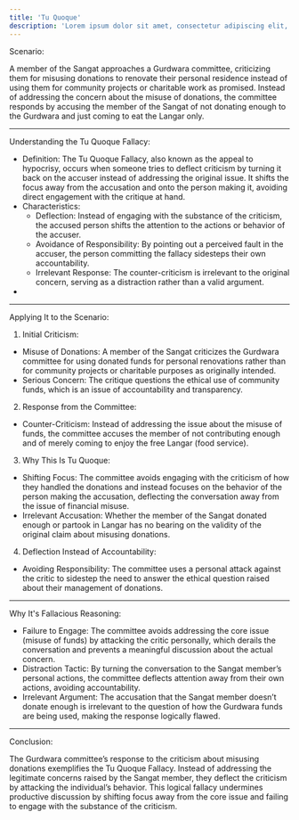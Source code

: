```yaml
---
title: 'Tu Quoque'
description: 'Lorem ipsum dolor sit amet, consectetur adipiscing elit, sed do eiusmod tempor incididunt ut labore et dolore magna aliqua.'
---
```

Scenario:

A member of the Sangat approaches a Gurdwara committee, criticizing them for misusing donations to renovate their personal residence instead of using them for community projects or charitable work as promised. Instead of addressing the concern about the misuse of donations, the committee responds by accusing the member of the Sangat of not donating enough to the Gurdwara and just coming to eat the Langar only.



---

Understanding the Tu Quoque Fallacy:

* Definition: The Tu Quoque Fallacy, also known as the appeal to hypocrisy, occurs when someone tries to deflect criticism by turning it back on the accuser instead of addressing the original issue. It shifts the focus away from the accusation and onto the person making it, avoiding direct engagement with the critique at hand.
* Characteristics:
  * Deflection: Instead of engaging with the substance of the criticism, the accused person shifts the attention to the actions or behavior of the accuser.
  * Avoidance of Responsibility: By pointing out a perceived fault in the accuser, the person committing the fallacy sidesteps their own accountability.
  * Irrelevant Response: The counter-criticism is irrelevant to the original concern, serving as a distraction rather than a valid argument.
* 

---

Applying It to the Scenario:

1. Initial Criticism:
  * Misuse of Donations: A member of the Sangat criticizes the Gurdwara committee for using donated funds for personal renovations rather than for community projects or charitable purposes as originally intended.
  * Serious Concern: The critique questions the ethical use of community funds, which is an issue of accountability and transparency.
2. Response from the Committee:
  * Counter-Criticism: Instead of addressing the issue about the misuse of funds, the committee accuses the member of not contributing enough and of merely coming to enjoy the free Langar (food service).
3. Why This Is Tu Quoque:
  * Shifting Focus: The committee avoids engaging with the criticism of how they handled the donations and instead focuses on the behavior of the person making the accusation, deflecting the conversation away from the issue of financial misuse.
  * Irrelevant Accusation: Whether the member of the Sangat donated enough or partook in Langar has no bearing on the validity of the original claim about misusing donations.
4. Deflection Instead of Accountability:
  * Avoiding Responsibility: The committee uses a personal attack against the critic to sidestep the need to answer the ethical question raised about their management of donations.



---

Why It's Fallacious Reasoning:

* Failure to Engage: The committee avoids addressing the core issue (misuse of funds) by attacking the critic personally, which derails the conversation and prevents a meaningful discussion about the actual concern.
* Distraction Tactic: By turning the conversation to the Sangat member’s personal actions, the committee deflects attention away from their own actions, avoiding accountability.
* Irrelevant Argument: The accusation that the Sangat member doesn’t donate enough is irrelevant to the question of how the Gurdwara funds are being used, making the response logically flawed.



---

Conclusion:

The Gurdwara committee’s response to the criticism about misusing donations exemplifies the Tu Quoque Fallacy. Instead of addressing the legitimate concerns raised by the Sangat member, they deflect the criticism by attacking the individual’s behavior. This logical fallacy undermines productive discussion by shifting focus away from the core issue and failing to engage with the substance of the criticism.

